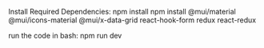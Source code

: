 Install Required Dependencies:
npm install
npm install @mui/material @mui/icons-material @mui/x-data-grid react-hook-form redux react-redux

run the code in bash:
npm run dev
